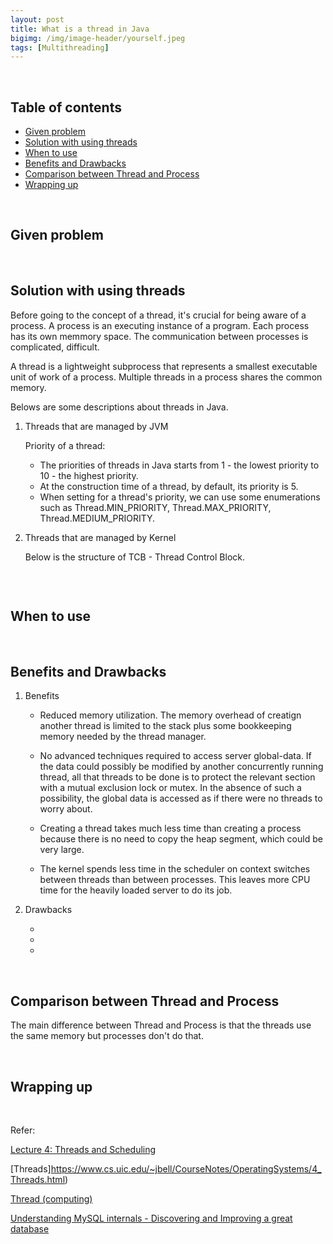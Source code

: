 ```yaml
---
layout: post
title: What is a thread in Java
bigimg: /img/image-header/yourself.jpeg
tags: [Multithreading]
---
```





<br>

## Table of contents
- [Given problem](#given-problem)
- [Solution with using threads](#solution-with-using-threads)
- [When to use](#when-to-use)
- [Benefits and Drawbacks](#benefits-and-drawbacks)
- [Comparison between Thread and Process](#comparison-between-thread-and-process)
- [Wrapping up](#wrapping-up)

<br>

## Given problem






<br>

## Solution with using threads

Before going to the concept of a thread, it's crucial for being aware of a process. A process is an executing instance of a program. Each process has its own memmory space. The communication between processes is complicated, difficult.

A thread is a lightweight subprocess that represents a smallest executable unit of work of a process. Multiple threads in a process shares the common memory.

Belows are some descriptions about threads in Java.
1. Threads that are managed by JVM




    Priority of a thread:
    - The priorities of threads in Java starts from 1 - the lowest priority to 10 - the highest priority.
    - At the construction time of a thread, by default, its priority is 5.
    - When setting for a thread's priority, we can use some enumerations such as Thread.MIN_PRIORITY, Thread.MAX_PRIORITY, Thread.MEDIUM_PRIORITY. 

2. Threads that are managed by Kernel

    Below is the structure of TCB - Thread Control Block.

    ![]()


<br>

## When to use





<br>

## Benefits and Drawbacks

1. Benefits

    - Reduced memory utilization. The memory overhead of creatign another thread is limited to the stack plus some bookkeeping memory needed by the thread manager.

    - No advanced techniques required to access server global-data. If the data could possibly be modified by another concurrently running thread, all that threads to be done is to protect the relevant section with a mutual exclusion lock or mutex. In the absence of such a possibility, the global data is accessed as if there were no threads to worry about.

    - Creating a thread takes much less time than creating a process because there is no need to copy the heap segment, which could be very large.

    - The kernel spends less time in the scheduler on context switches between threads than between processes. This leaves more CPU time for the heavily loaded server to do its job.

2. Drawbacks

    - 
    - 
    - 

<br>

## Comparison between Thread and Process

The main difference between Thread and Process is that the threads use the same memory but processes don't do that.


<br>

## Wrapping up




<br>

Refer:

[Lecture 4: Threads and Scheduling](http://www.cs.cornell.edu/courses/cs4410/2015su/lectures/lec04-scheduling.html)

[Threads]https://www.cs.uic.edu/~jbell/CourseNotes/OperatingSystems/4_Threads.html)

[Thread (computing)](https://en.wikipedia.org/wiki/Thread_(computing))

[Understanding MySQL internals - Discovering and Improving a great database]()